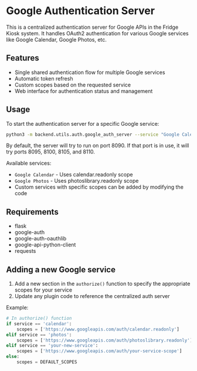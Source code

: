 # Google Authentication Server

This is a centralized authentication server for Google APIs in the Fridge Kiosk system. It handles OAuth2 authentication for various Google services like Google Calendar, Google Photos, etc.

## Features

- Single shared authentication flow for multiple Google services
- Automatic token refresh
- Custom scopes based on the requested service
- Web interface for authentication status and management

## Usage

To start the authentication server for a specific Google service:

```bash
python3 -m backend.utils.auth.google_auth_server --service "Google Calendar"
```

By default, the server will try to run on port 8090. If that port is in use, it will try ports 8095, 8100, 8105, and 8110.

Available services:
- `Google Calendar` - Uses calendar.readonly scope
- `Google Photos` - Uses photoslibrary.readonly scope
- Custom services with specific scopes can be added by modifying the code

## Requirements

- flask
- google-auth
- google-auth-oauthlib
- google-api-python-client
- requests

## Adding a new Google service

1. Add a new section in the `authorize()` function to specify the appropriate scopes for your service
2. Update any plugin code to reference the centralized auth server

Example:
```python
# In authorize() function
if service == 'calendar':
    scopes = ['https://www.googleapis.com/auth/calendar.readonly']
elif service == 'photos':
    scopes = ['https://www.googleapis.com/auth/photoslibrary.readonly']
elif service == 'your-new-service':
    scopes = ['https://www.googleapis.com/auth/your-service-scope']
else:
    scopes = DEFAULT_SCOPES
``` 